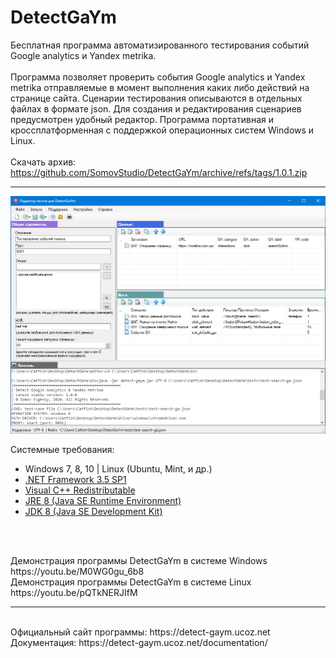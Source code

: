 # DetectGaYm
Бесплатная программа автоматизированного тестирования событий Google analytics и Yandex metrika.
<br>
<br>
Программа позволяет проверить события Google analytics и Yandex metrika отправляемые в момент выполнения каких либо действий на странице сайта.
Сценарии тестирования описываются в отдельных файлах в формате json. Для создания и редактирования сценариев предусмотрен удобный редактор.
Программа портативная и кроссплатформенная с поддержкой операционных систем Windows и Linux.
<br>
<br>
Скачать архив: https://github.com/SomovStudio/DetectGaYm/archive/refs/tags/1.0.1.zip

<hr>

<p align="center">
  <img src="https://github.com/SomovStudio/DetectGaYm/blob/master/web-site/img/editor-windows.png" alt="DetectGaYm">
</p>

Системные требования: 
<br>
<p>
<ul>
<li>Windows 7, 8, 10 | Linux (Ubuntu, Mint, и др.)</li>
<li><a href="https://www.microsoft.com/ru-ru/download/details.aspx?id=22" target="_blank">.NET Framework 3.5 SP1</a></li>
<li><a href="https://support.microsoft.com/ru-ru/help/2977003/the-latest-supported-visual-c-downloads" target="_blank">Visual C++ Redistributable</a></li>
<li><a href="https://www.oracle.com/java/technologies/javase-jre8-downloads.html" target="_blank">JRE 8 (Java SE Runtime Environment)</a></li>
<li><a href="https://www.oracle.com/java/technologies/javase/javase-jdk8-downloads.html" target="_blank">JDK 8 (Java SE Development Kit)</a></li>
</ul>
</p>
<br>
<p>
<br>Демонстрация программы DetectGaYm в системе Windows https://youtu.be/M0WG0gu_6b8
<br>Демонстрация программы DetectGaYm в системе Linux https://youtu.be/pQTkNERJIfM
</p>

<hr>
<br>Официальный сайт программы: https://detect-gaym.ucoz.net
<br>Документация: https://detect-gaym.ucoz.net/documentation/
